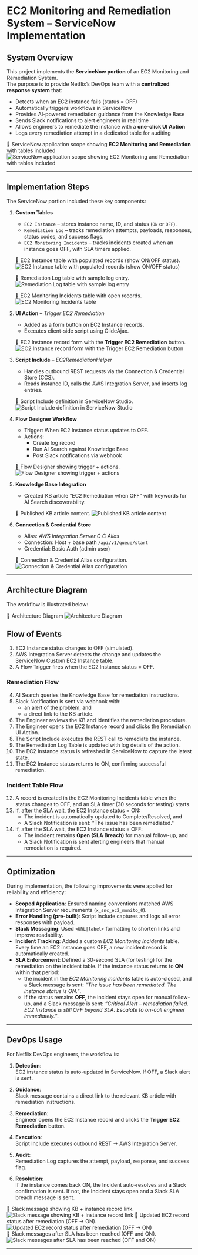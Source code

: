 # EC2 Monitoring and Remediation System – ServiceNow Implementation

## System Overview
This project implements the **ServiceNow portion** of an EC2 Monitoring and Remediation System.  
The purpose is to provide Netflix’s DevOps team with a **centralized response system** that:  
- Detects when an EC2 instance fails (status = OFF)  
- Automatically triggers workflows in ServiceNow  
- Provides AI-powered remediation guidance from the Knowledge Base  
- Sends Slack notifications to alert engineers in real time  
- Allows engineers to remediate the instance with a **one-click UI Action**  
- Logs every remediation attempt in a dedicated table for auditing  

📸 ServiceNow application scope showing **EC2 Monitoring and Remediation** with tables included   ![ServiceNow application scope showing **EC2 Monitoring and Remediation** with tables included](assets/initial_setup.png)

---

## Implementation Steps
The ServiceNow portion included these key components:

1. **Custom Tables**  
   - `EC2 Instance` – stores instance name, ID, and status (`ON` or `OFF`).  
   - `Remediation Log` – tracks remediation attempts, payloads, responses, status codes, and success flags.
   - `EC2 Monitoring Incidents` – tracks incidents created when an instance goes OFF, with SLA timers applied.  


   📸 EC2 Instance table with populated records (show ON/OFF status).  ![EC2 Instance table with populated records (show ON/OFF status)](assets/instance_off.png)
   
   📸 Remediation Log table with sample log entry. ![Remediation Log table with sample log entry](assets/remediation_log.png)

   📸 EC2 Monitoring Incidents table with open records. ![EC2 Monitoring Incidents table](assets/incidents_table.png) 

3. **UI Action** – *Trigger EC2 Remediation*  
   - Added as a form button on EC2 Instance records.  
   - Executes client-side script using GlideAjax.  

   📸 EC2 Instance record form with the **Trigger EC2 Remediation** button. ![EC2 Instance record form with the **Trigger EC2 Remediation** button](assets/instance_ui_action.jpg) 

4. **Script Include** – *EC2RemediationHelper*  
   - Handles outbound REST requests via the Connection & Credential Store (CCS).  
   - Reads instance ID, calls the AWS Integration Server, and inserts log entries.  

   📸 Script Include definition in ServiceNow Studio. ![Script Include definition in ServiceNow Studio](assets/script_include.png)  

5. **Flow Designer Workflow**  
   - Trigger: When EC2 Instance status updates to OFF.  
   - Actions:  
     - Create log record  
     - Run AI Search against Knowledge Base  
     - Post Slack notifications via webhook

   📸 Flow Designer showing trigger + actions. ![Flow Designer showing trigger + actions](assets/flow_designer.jpg)   

6. **Knowledge Base Integration**  
   - Created KB article “EC2 Remediation when OFF” with keywords for AI Search discoverability.  

   📸 Published KB article content. ![Published KB article content](assets/kb_article.png)   

7. **Connection & Credential Store**  
   - Alias: *AWS Integration Server C C Alias*  
   - Connection: Host + base path `/api/v1/queue/start`  
   - Credential: Basic Auth (admin user)  

   📸 Connection & Credential Alias configuration. ![Connection & Credential Alias configuration](assets/cc_alias_config.png)   

---

## Architecture Diagram
The workflow is illustrated below:

📸 Architecture Diagram ![Architecture Diagram](Diagram.png)   

## Flow of Events

1. EC2 Instance status changes to OFF (simulated).  
2. AWS Integration Server detects the change and updates the ServiceNow Custom EC2 Instance table.  
3. A Flow Trigger fires when the EC2 Instance status = OFF.  

### Remediation Flow  
4. AI Search queries the Knowledge Base for remediation instructions.  
5. Slack Notification is sent via webhook with:  
   - an alert of the problem, and  
   - a direct link to the KB article.  
6. The Engineer reviews the KB and identifies the remediation procedure.  
7. The Engineer opens the EC2 Instance record and clicks the Remediation UI Action.  
8. The Script Include executes the REST call to remediate the instance.  
9. The Remediation Log Table is updated with log details of the action.  
10. The EC2 Instance status is refreshed in ServiceNow to capture the latest state.  
11. The EC2 Instance status returns to ON, confirming successful remediation.  

### Incident Table Flow  
12. A record is created in the EC2 Monitoring Incidents table when the status changes to OFF, and an SLA timer (30 seconds for testing) starts.  
13. If, after the SLA wait, the EC2 Instance status = ON:  
    - The incident is automatically updated to Complete/Resolved, and  
    - A Slack Notification is sent: "The issue has been remediated."  
14. If, after the SLA wait, the EC2 Instance status = OFF:  
    - The incident remains **Open (SLA Breach)** for manual follow-up, and  
    - A Slack Notification is sent alerting engineers that manual remediation is required.  

---

## Optimization

During implementation, the following improvements were applied for reliability and efficiency:  
- **Scoped Application**: Ensured naming conventions matched AWS Integration Server requirements (`x_snc_ec2_monito_0`).  
- **Error Handling (pre-built)**: Script Include captures and logs all error responses with payload.  
- **Slack Messaging**: Used `<URL|label>` formatting to shorten links and improve readability.  
- **Incident Tracking**: Added a custom *EC2 Monitoring Incidents* table. Every time an EC2 instance goes OFF, a new incident record is automatically created.  
- **SLA Enforcement**: Defined a 30-second SLA (for testing) for the remediation on the incident table. If the instance status returns to **ON** within that period:  
  - the incident in the *EC2 Monitoring Incidents* table is auto-closed, and a Slack message is sent: *“The issue has been remediated. The instance status is ON.”*.
  - If the status remains **OFF**, the incident stays open for manual follow-up, and a Slack message is sent: *“Critical Alert – remediation failed. EC2 Instance is still OFF beyond SLA. Escalate to on-call engineer immediately.”*. 

---

## DevOps Usage
For Netflix DevOps engineers, the workflow is:  

1. **Detection**:  
   EC2 instance status is auto-updated in ServiceNow. If OFF, a Slack alert is sent.  

2. **Guidance**:  
   Slack message contains a direct link to the relevant KB article with remediation instructions.  

3. **Remediation**:  
   Engineer opens the EC2 Instance record and clicks the **Trigger EC2 Remediation** button.  

4. **Execution**:  
   Script Include executes outbound REST → AWS Integration Server.  

5. **Audit**:  
   Remediation Log captures the attempt, payload, response, and success flag.

6. **Resolution**:  
   If the instance comes back ON, the Incident auto-resolves and a Slack confirmation is sent. If not, the Incident stays open and a Slack SLA breach message is sent.  

📸 Slack message showing KB + instance record link. ![Slack message showing KB + instance record link](assets/slack_message.jpg) 
📸 Updated EC2 record status after remediation (OFF → ON). ![Updated EC2 record status after remediation (OFF → ON)](assets/updated_instance_status.jpg)  
📸 Slack messages after SLA has been reached (OFF and ON).  
![Slack messages after SLA has been reached (OFF and ON)](assets/slack_messages.png)  


---


